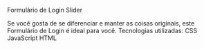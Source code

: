 Formulário de Login Slider

Se você gosta de se diferenciar e manter as coisas originais, este Formulário de Login é ideal para você. 
Tecnologias utilizadas:
CSS
JavaScript
HTML

